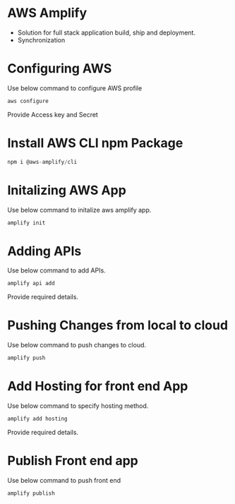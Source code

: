 # AWS Amplify
- Solution for full stack application build, ship and deployment.
- Synchronization
# Configuring AWS
Use below command to configure AWS profile
```js
aws configure
```
Provide Access key and Secret

# Install AWS CLI npm Package
```js
npm i @aws-amplify/cli
```
# Initalizing AWS App
Use below command to initalize aws amplify app.
```js
amplify init
```
# Adding APIs
Use below command to add APIs.
```js
amplify api add
```
Provide required details.
# Pushing Changes from local to cloud
Use below command to push changes to cloud.
```js
amplify push
```
# Add Hosting for front end App
Use below command to specify hosting method.
```js
amplify add hosting
```
Provide required details.

# Publish Front end app
Use below command to push front end
```js
amplify publish
```
